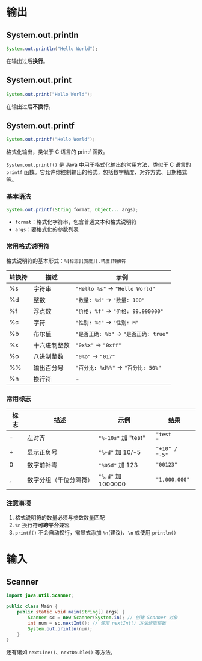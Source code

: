 # 输出

## System.out.println

```java
System.out.println("Hello World");
```

在输出过后**换行**。

## System.out.print

```java
System.out.print("Hello World");
```

在输出过后**不换行**。

## System.out.printf

```java
System.out.printf("Hello World");
```

格式化输出，类似于 C 语言的 printf 函数。

`System.out.printf()` 是 Java 中用于格式化输出的常用方法，类似于 C 语言的 `printf` 函数。它允许你控制输出的格式，包括数字精度、对齐方式、日期格式等。

### 基本语法

```java
System.out.printf(String format, Object... args);
```

- `format`：格式化字符串，包含普通文本和格式说明符
- `args`：要格式化的参数列表

### 常用格式说明符

格式说明符的基本形式：`%[标志][宽度][.精度]转换符`

| 转换符 | 描述         | 示例                                  |
| ------ | ------------ | ------------------------------------- |
| %s     | 字符串       | `"Hello %s"` → `"Hello World"`        |
| %d     | 整数         | `"数量: %d"` → `"数量: 100"`          |
| %f     | 浮点数       | `"价格: %f"` → `"价格: 99.990000"`    |
| %c     | 字符         | `"性别: %c"` → `"性别: M"`            |
| %b     | 布尔值       | `"是否正确: %b"` → `"是否正确: true"` |
| %x     | 十六进制整数 | `"0x%x"` → `"0xff"`                   |
| %o     | 八进制整数   | `"0%o"` → `"017"`                     |
| %%     | 输出百分号   | `"百分比: %d%%"` → `"百分比: 50%"`    |
| %n     | 换行符       | -                                     |

### 常用标志
| 标志 | 描述                   | 示例                | 结果           |
| ---- | ---------------------- | ------------------- | -------------- |
| -    | 左对齐                 | `"%-10s"` 加 "test" | `"test      "` |
| +    | 显示正负号             | `"%+d"` 加 10/-5    | `"+10" / "-5"` |
| 0    | 数字前补零             | `"%05d"` 加 123     | `"00123"`      |
| ,    | 数字分组（千位分隔符） | `"%,d"` 加 1000000  | `"1,000,000"`  |

### 注意事项

1. 格式说明符的数量必须与参数数量匹配
2. `%n` 换行符**可跨平台**兼容
3. `printf()` 不会自动换行，需显式添加 `%n`(建议)、`\n` 或使用 `println()`

# 输入

## Scanner

```java
import java.util.Scanner;

public class Main {
    public static void main(String[] args) {
        Scanner sc = new Scanner(System.in); // 创建 Scanner 对象
        int num = sc.nextInt(); // 使用 nextInt() 方法读取整数
        System.out.println(num);
    }
}
```

还有诸如 `nextLine()`、`nextDouble()` 等方法。
